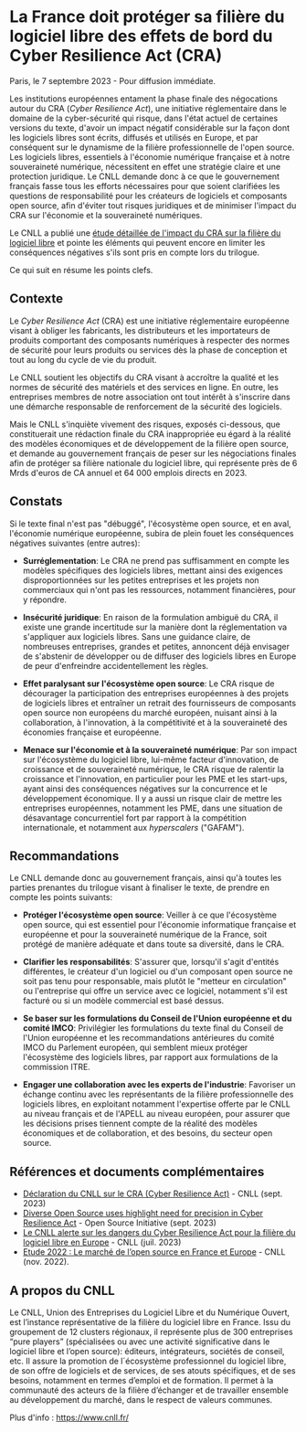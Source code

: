 <!--
#import "../styles/cnll-pressrelease.typ": *

#show: pressrelease.with(
  title: "La France doit protéger sa filière du logiciel libre des effets de bord du Cyber Resilience Act (CRA)",
  author: "",
  date: "7 septembre 2023",
)

#set text(lang: "fr")

-->

# La France doit protéger sa filière du logiciel libre des effets de bord du Cyber Resilience Act (CRA)

Paris, le 7 septembre 2023 - Pour diffusion immédiate.

Les institutions européennes entament la phase finale des négocations autour du CRA (*Cyber Resilience Act*), une initiative réglementaire dans le domaine de la cyber-sécurité qui risque, dans l'état actuel de certaines versions du texte, d'avoir un impact négatif considérable sur la façon dont les logiciels libres sont écrits, diffusés et utilisés en Europe, et par conséquent sur le dynamisme de la filière professionnelle de l'open source. Les logiciels libres, essentiels à l'économie numérique française et à notre souveraineté numérique, nécessitent en effet une stratégie claire et une protection juridique. Le CNLL demande donc à ce que le gouvernement français fasse tous les efforts nécessaires pour que soient clarifiées les questions de responsabilité pour les créateurs de logiciels et composants open source, afin d'éviter tout risques juridiques et de minimiser l'impact du CRA sur l'économie et la souveraineté numériques.

Le CNLL a publié une [étude détaillée de l'impact du CRA sur la filière du logiciel libre](https://cnll.fr/news/declaration-cra-cyber-resilience-act/) et pointe les éléments qui peuvent encore en limiter les conséquences négatives s'ils sont pris en compte lors du trilogue.

Ce qui suit en résume les points clefs.

## Contexte

Le *Cyber Resilience Act* (CRA) est une initiative réglementaire européenne visant à obliger les fabricants, les distributeurs et les importateurs de produits comportant des composants numériques à respecter des normes de sécurité pour leurs produits ou services dès la phase de conception et tout au long du cycle de vie du produit.

Le CNLL soutient les objectifs du CRA visant à accroître la qualité et les normes de sécurité des matériels et des services en ligne. En outre, les entreprises membres de notre association ont tout intérêt à s'inscrire dans une démarche responsable de renforcement de la sécurité des logiciels.

Mais le CNLL s'inquiète vivement des risques, exposés ci-dessous, que constituerait une rédaction finale du CRA inappropriée eu égard à la réalité des modèles économiques et de développement de la filière open source, et demande au gouvernement français de peser sur les négociations finales afin de protéger sa filière nationale du logiciel libre, qui représente près de 6 Mrds d'euros de CA annuel et 64 000 emplois directs en 2023.

## Constats

Si le texte final n'est pas "débuggé", l'écosystème open source, et en aval, l'économie numérique européenne, subira de plein fouet les conséquences négatives suivantes (entre autres):

- **Surréglementation**: Le CRA ne prend pas suffisamment en compte les modèles spécifiques des logiciels libres, mettant ainsi des exigences disproportionnées sur les petites entreprises et les projets non commerciaux qui n'ont pas les ressources, notamment financières, pour y répondre.

- **Insécurité juridique**: En raison de la formulation ambiguë du CRA, il existe une grande incertitude sur la manière dont la réglementation va s'appliquer aux logiciels libres. Sans une guidance claire, de nombreuses entreprises, grandes et petites, annoncent déjà envisager de s'abstenir de développer ou de diffuser des logiciels libres en Europe de peur d'enfreindre accidentellement les règles.

- **Effet paralysant sur l'écosystème open source**: Le CRA risque de décourager la participation des entreprises européennes à des projets de logiciels libres et entraîner un retrait des fournisseurs de composants open source non européens du marché européen, nuisant ainsi à la collaboration, à l'innovation, à la compétitivité et à la souveraineté des économies française et européenne.

- **Menace sur l'économie et à la souveraineté numérique**: Par son impact sur l'écosystème du logiciel libre, lui-même facteur d'innovation, de croissance et de souveraineté numérique, le CRA risque de ralentir la croissance et l'innovation, en particulier pour les PME et les start-ups, ayant ainsi des conséquences négatives sur la concurrence et le développement économique. Il y a aussi un risque clair de mettre les entreprises européennes, notamment les PME, dans une situation de désavantage concurrentiel fort par rapport à la compétition internationale, et notamment aux *hyperscalers* ("GAFAM").

## Recommandations

Le CNLL demande donc au gouvernement français, ainsi qu'à toutes les parties prenantes du trilogue visant à finaliser le texte, de prendre en compte les points suivants:

- **Protéger l'écosystème open source**: Veiller à ce que l'écosystème open source, qui est essentiel pour l'économie informatique française et européenne et pour la souveraineté numérique de la France, soit protégé de manière adéquate et dans toute sa diversité, dans le CRA.

- **Clarifier les responsabilités**: S'assurer que, lorsqu'il s'agit d'entités différentes, le créateur d'un logiciel ou d'un composant open source ne soit pas tenu pour responsable, mais plutôt le "metteur en circulation" ou l'entreprise qui offre un service avec ce logiciel, notamment s'il est facturé ou si un modèle commercial est basé dessus.

- **Se baser sur les formulations du Conseil de l'Union européenne et du comité IMCO**: Privilégier les formulations du texte final du Conseil de l'Union européenne et les recommandations antérieures du comité IMCO du Parlement européen, qui semblent mieux protéger l'écosystème des logiciels libres, par rapport aux formulations de la commission ITRE.

- **Engager une collaboration avec les experts de l'industrie**: Favoriser un échange continu avec les représentants de la filière professionnelle des logiciels libres, en exploitant notamment l'expertise offerte par le CNLL au niveau français et de l'APELL au niveau européen, pour assurer que les décisions prises tiennent compte de la réalité des modèles économiques et de collaboration, et des besoins, du secteur open source.

## Références et documents complémentaires

- [Déclaration du CNLL sur le CRA (Cyber Resilience Act)](https://cnll.fr/news/declaration-cra-cyber-resilience-act/) - CNLL (sept. 2023)
- [Diverse Open Source uses highlight need for precision in Cyber Resilience Act](https://blog.opensource.org/diverse-open-source-uses-highlight-need-for-precision-in-cyber-resilience-act/) - Open Source Initiative (sept. 2023)
- [Le CNLL alerte sur les dangers du Cyber Resilience Act pour la filière du logiciel libre en Europe](https://cnll.fr/news/le-cnll-alerte-sur-les-dangers-du-cyber-resilience-act-pour-la-fili%C3%A8re-du-logiciel-libre-en-europe/) - CNLL (juil. 2023)
- [Etude 2022 : Le marché de l’open source en France et Europe](https://cnll.fr/news/etude-2022-le-march%C3%A9-de-lopen-source-en-france-et-europe/) - CNLL (nov. 2022).

## A propos du CNLL

Le CNLL, Union des Entreprises du Logiciel Libre et du Numérique Ouvert, est l’instance représentative de la filière du logiciel libre en France. Issu du groupement de 12 clusters régionaux, il représente plus de 300 entreprises “pure players” (spécialisées ou avec une activité significative dans le logiciel libre et l’open source): éditeurs, intégrateurs, sociétés de conseil, etc. Il assure la promotion de l´écosystème professionnel du logiciel libre, de son offre de logiciels et de services, de ses atouts spécifiques, et de ses besoins, notamment en termes d’emploi et de formation. Il permet à la communauté des acteurs de la filière d’échanger et de travailler ensemble au développement du marché, dans le respect de valeurs communes.

Plus d'info : <https://www.cnll.fr/>
